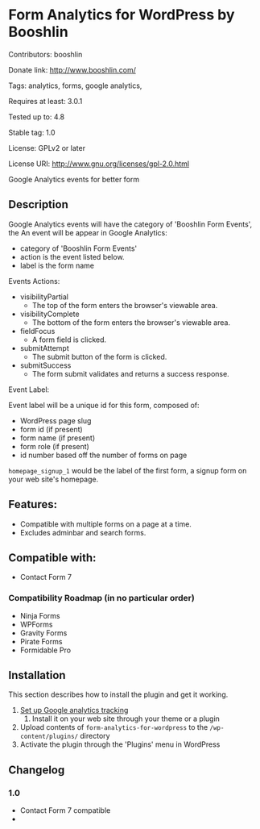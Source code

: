 # Form Analytics for WordPress by Booshlin

Contributors: booshlin

Donate link: http://www.booshlin.com/

Tags: analytics, forms, google analytics, 

Requires at least: 3.0.1

Tested up to: 4.8

Stable tag: 1.0

License: GPLv2 or later

License URI: http://www.gnu.org/licenses/gpl-2.0.html

Google Analytics events for better form

## Description

Google Analytics events will have the category of 'Booshlin Form Events', the 
An event will be appear in Google Analytics:
* category of 'Booshlin Form Events'
* action is the event listed below.
* label is the form name

Events Actions:

* visibilityPartial
	* The top of the form enters the browser's viewable area.
* visibilityComplete
	* The bottom of the form enters the browser's viewable area.
* fieldFocus
	* A form field is clicked.
* submitAttempt
	* The submit button of the form is clicked.
* submitSuccess
	* The form submit validates and returns a success response.

Event Label:

Event label will be a unique id for this form, composed of:
* WordPress page slug
* form id (if present)
* form name (if present)
* form role (if present)
* id number based off the number of forms on page

`homepage_signup_1` would be the label of the first form, a signup form on your web site's homepage.


## Features:

* Compatible with multiple forms on a page at a time.
* Excludes adminbar and search forms.


## Compatible with:

* Contact Form 7

### Compatibility Roadmap (in no particular order)

* Ninja Forms
* WPForms
* Gravity Forms
* Pirate Forms
* Formidable Pro

## Installation

This section describes how to install the plugin and get it working.

1. [Set up Google analytics tracking](https://support.google.com/analytics/answer/1008080?hl=en)
	1. Install it on your web site through your theme or a plugin
1. Upload contents of `form-analytics-for-wordpress` to the `/wp-content/plugins/` directory
1. Activate the plugin through the 'Plugins' menu in WordPress


## Changelog

### 1.0

* Contact Form 7 compatible
* 
